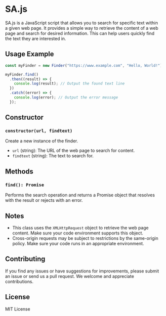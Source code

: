 # SA.js

SA.js is a JavaScript script that allows you to search for specific text within a given web page. It provides a simple way to retrieve the content of a web page and search for desired information. This can help users quickly find the text they are interested in.

## Usage Example

```javascript
const myFinder = new Finder("https://www.example.com", "Hello, World!");

myFinder.find()
  .then((result) => {
    console.log(result); // Output the found text line
  })
  .catch((error) => {
    console.log(error); // Output the error message
  });
```

## Constructor

### `constructor(url, findtext)`

Create a new instance of the finder.

- `url` (string): The URL of the web page to search for content.
- `findtext` (string): The text to search for.

## Methods

### `find(): Promise`

Performs the search operation and returns a Promise object that resolves with the result or rejects with an error.

## Notes

- This class uses the `XMLHttpRequest` object to retrieve the web page content. Make sure your code environment supports this object.
- Cross-origin requests may be subject to restrictions by the same-origin policy. Make sure your code runs in an appropriate environment.


## Contributing

If you find any issues or have suggestions for improvements, please submit an issue or send us a pull request. We welcome and appreciate contributions.

## License

MIT License